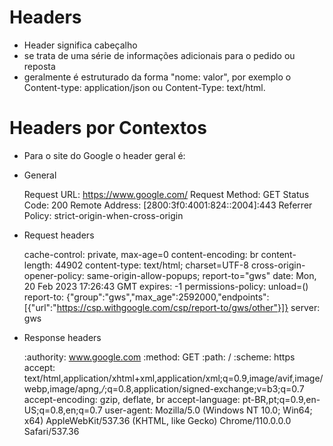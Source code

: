 # Headers
- Header significa cabeçalho 
- se trata de uma série de informações adicionais para o pedido ou reposta 
- geralmente é estruturado da forma "nome: valor", por exemplo o Content-type: application/json ou Content-Type: text/html. 

# Headers por Contextos
* Para o site do Google o header geral é:

- General
    
    Request URL: https://www.google.com/
    Request Method: GET
    Status Code: 200 
    Remote Address: [2800:3f0:4001:824::2004]:443
    Referrer Policy: strict-origin-when-cross-origin

- Request headers

    cache-control: private, max-age=0
    content-encoding: br
    content-length: 44902
    content-type: text/html; charset=UTF-8
    cross-origin-opener-policy: same-origin-allow-popups; report-to="gws"
    date: Mon, 20 Feb 2023 17:26:43 GMT
    expires: -1
    permissions-policy: unload=()
    report-to: {"group":"gws","max_age":2592000,"endpoints":[{"url":"https://csp.withgoogle.com/csp/report-to/gws/other"}]}
    server: gws

- Response headers

    :authority: www.google.com
    :method: GET
    :path: /
    :scheme: https
    accept: text/html,application/xhtml+xml,application/xml;q=0.9,image/avif,image/webp,image/apng,*/*;q=0.8,application/signed-exchange;v=b3;q=0.7
    accept-encoding: gzip, deflate, br
    accept-language: pt-BR,pt;q=0.9,en-US;q=0.8,en;q=0.7
    user-agent: Mozilla/5.0 (Windows NT 10.0; Win64; x64) AppleWebKit/537.36 (KHTML, like Gecko) Chrome/110.0.0.0 Safari/537.36
